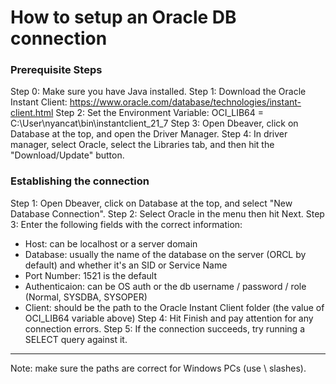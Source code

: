 # How to setup an Oracle DB connection

### Prerequisite Steps
Step 0: Make sure you have Java installed.
Step 1: Download the Oracle Instant Client: https://www.oracle.com/database/technologies/instant-client.html
Step 2: Set the Environment Variable: OCI_LIB64 = C:\User\nyancat\bin\instantclient_21_7
Step 3: Open Dbeaver, click on Database at the top, and open the Driver Manager.
Step 4: In driver manager, select Oracle, select the Libraries tab, and then hit the "Download/Update" button.

### Establishing the connection
Step 1: Open Dbeaver, click on Database at the top, and select "New Database Connection".
Step 2: Select Oracle in the menu then hit Next.
Step 3: Enter the following fields with the correct information:
- Host: can be localhost or a server domain
- Database: usually the name of the database on the server (ORCL by default) and whether it's an SID or Service Name
- Port Number: 1521 is the default
- Authenticaion: can be OS auth or the db username / password / role (Normal, SYSDBA, SYSOPER)
- Client: should be the path to the Oracle Instant Client folder (the value of OCI_LIB64 variable above)
Step 4: Hit Finish and pay attention for any connection errors.
Step 5: If the connection succeeds, try running a SELECT query against it.

---

Note: make sure the paths are correct for Windows PCs (use \ slashes).
